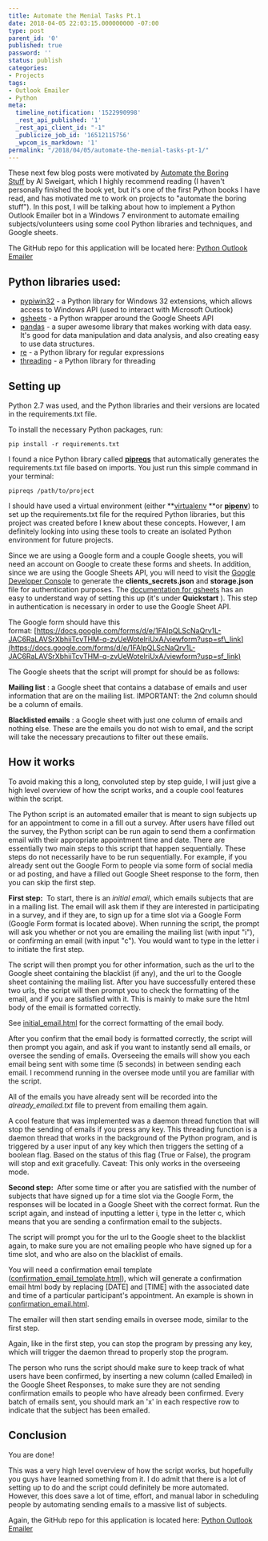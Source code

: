 ```yaml
---
title: Automate the Menial Tasks Pt.1
date: 2018-04-05 22:03:15.000000000 -07:00
type: post
parent_id: '0'
published: true
password: ''
status: publish
categories:
- Projects
tags:
- Outlook Emailer
- Python
meta:
  timeline_notification: '1522990998'
  _rest_api_published: '1'
  _rest_api_client_id: "-1"
  _publicize_job_id: '16512115756'
  _wpcom_is_markdown: '1'
permalink: "/2018/04/05/automate-the-menial-tasks-pt-1/"
---
```

These next few blog posts were motivated by [Automate the Boring Stuff](https://automatetheboringstuff.com/)&nbsp;by&nbsp;Al Sweigart, which I highly recommend reading (I haven't personally finished the book yet, but it's one of the first Python books I have read, and has motivated me to work on projects to "automate the boring stuff"). In this post, I will be talking about how to implement a Python Outlook Emailer bot in a Windows 7 environment to automate emailing subjects/volunteers using some cool Python libraries and techniques, and Google sheets.

The GitHub repo for this application will be located here: [Python Outlook Emailer](https://github.com/k-chuang/automate-menial-tasks/blob/master/automate-outlook-emailer.py)

## Python libraries used:

- [pypiwin32](https://github.com/mhammond/pywin32) - a Python library for Windows 32 extensions, which allows access to Windows API (used to interact with Microsoft Outlook)
- [gsheets](https://pypi.python.org/pypi/gsheets/0.3) - a Python wrapper around the Google Sheets API
- [pandas](https://pandas.pydata.org/) - a super awesome library that makes working with data easy. It's good for data manipulation and data analysis, and also creating easy to use data structures.
- [re](https://docs.python.org/2/library/re.html) - a Python library for regular expressions
- [threading](https://docs.python.org/2/library/threading.html) - a Python library for threading

## Setting up

Python 2.7 was used, and the Python libraries and their versions are located in the requirements.txt file.

To install the necessary Python packages, run:

`pip install -r requirements.txt`

I found a nice Python library called **[pipreqs](https://github.com/bndr/pipreqs)** that automatically generates the requirements.txt file based on imports. You just run this simple command in your terminal:

`pipreqs /path/to/project`

I should have used a virtual environment (either&nbsp;**[virtualenv](https://virtualenv.pypa.io/en/stable/)&nbsp;**or **[pipenv](https://docs.pipenv.org/)**)&nbsp;to set up the requirements.txt file for the required Python libraries, but this project was created before I knew about these concepts. However, I am definitely looking into using these tools to create an isolated Python environment for future projects.

Since we are using a Google form and a couple Google sheets, you will need an account on Google to create these forms and sheets. In addition, since we are using the Google Sheets API, you will need to visit the [Google Developer Console](https://console.developers.google.com)&nbsp;to generate the **clients\_secrets.json** and **storage.json** file for authentication purposes. The [documentation for gsheets](https://gsheets.readthedocs.io/en/stable/)&nbsp;has an easy to understand way of setting this up (it's under **Quickstart** ).&nbsp;This step in authentication is necessary in order to use the Google Sheet API.

The Google form should have this format:&nbsp;[https://docs.google.com/forms/d/e/1FAIpQLScNaQrv1L-JAC6RaLAVSrXbhiiTcvTHM-q-zvUeWotelriUxA/viewform?usp=sf\_link](https://docs.google.com/forms/d/e/1FAIpQLScNaQrv1L-JAC6RaLAVSrXbhiiTcvTHM-q-zvUeWotelriUxA/viewform?usp=sf_link)

The Google sheets that the script will prompt for should be as follows:

**Mailing list** : a Google sheet that contains a database of emails and user information that are on the mailing list. IMPORTANT: the 2nd column should be a column of emails.

**Blacklisted emails** : a Google sheet with just one column of emails and nothing else. These are the emails you do not wish to email, and the script will take the necessary precautions to filter out these emails.

## How it works

To avoid making this a long, convoluted step by step guide, I will just give a high level overview of how the script works, and a couple cool features within the script.

The Python script is an automated emailer that is meant to sign subjects up for an appointment to come in a fill out a survey. After users have filled out the survey, the Python script can be run again to send them a confirmation email with their appropriate appointment time and date. There are essentially two main steps to this script that happen sequentially. These steps do not necessarily have to be run sequentially. For example, if you already sent out the Google Form to people via some form of social media or ad posting, and have a filled out Google Sheet response to the form, then you can skip the first step.

**First step:** &nbsp;To start, there is an _initial email_, which emails subjects that are in a mailing list. The email will ask them if they are interested in participating in a survey, and if they are, to sign up for a time slot via a Google Form (Google Form format is located above). When running the script, the prompt will ask you whether or not you are emailing the mailing list (with input "i"), or confirming an email (with input "c"). You would want to type in the letter i to initiate the first step.

The script will then prompt you for other information, such as the url to the Google sheet containing the blacklist (if any), and the url to the Google sheet containing the mailing list. After you have successfully entered these two urls, the script will then prompt you to check the formatting of the email, and if you are satisfied with it. This is mainly to make sure the html body of the email is formatted correctly.

See [initial\_email.html](https://github.com/k-chuang/automate-menial-tasks/blob/master/html/initial_email.html) for the correct formatting of the email body.

After you confirm that the email body is formatted correctly, the script will then prompt you again, and ask if you want to instantly send all emails, or oversee the sending of emails. Overseeing the emails will show you each email being sent with some time (5 seconds) in between sending each email. I recommend running in the oversee mode until you are familiar with the script.

All of the emails you have already sent will be recorded into the _already\_emailed.txt_ file to prevent from emailing them again.

A cool feature that was implemented was a daemon thread function that will stop the sending of emails if you press any key. This threading function is a daemon thread that works in the background of the Python program, and is triggered by a user input of any key which then triggers the setting of a boolean flag. Based on the status of this flag (True or False), the program will stop and exit gracefully. Caveat: This only works in the overseeing mode.

**Second step:&nbsp;** After some time or after you are satisfied with the number of subjects that have signed up for a time slot via the Google Form, the responses will be located in a Google Sheet with the correct format. Run the script again, and instead of inputting a letter i, type in the letter c, which means that you are sending a confirmation email to the subjects.

The script will prompt you for the url to the Google sheet to the blacklist again, to make sure you are not emailing people who have signed up for a time slot, and who are also on the blacklist of emails.

You will need a confirmation email template ([confirmation\_email\_template.html](https://github.com/k-chuang/automate-menial-tasks/blob/master/html/confirmation_email_template.html)), which will generate a confirmation email html body by replacing [DATE] and [TIME] with the associated date and time of a particular participant's appointment. An example is shown in [confirmation\_email.html](https://github.com/k-chuang/automate-menial-tasks/blob/master/html/confirmation_email.html).

The emailer will then start sending emails in oversee mode, similar to the first step.

Again, like in the first step, you can stop the program by pressing any key, which will trigger the daemon thread to properly stop the program.

The person who runs the script should make sure to keep track of what users have been confirmed, by inserting a new column (called Emailed) in the Google Sheet Responses, to make sure they are not sending confirmation emails to people who have already been confirmed. Every batch of emails sent, you should mark an 'x' in each respective row to indicate that the subject has been emailed.

## Conclusion

You are done!

This was a very high level overview of how the script works, but hopefully you guys have learned something from it. I do admit that there is a lot of setting up to do and the script could definitely be more automated. However, this does save a lot of time, effort, and manual labor in scheduling people by automating sending emails to a massive list of subjects.

Again, the GitHub repo for this application is located here: [Python Outlook Emailer](https://github.com/k-chuang/automate-menial-tasks/blob/master/automate-outlook-emailer.py)
